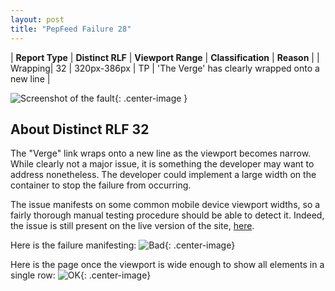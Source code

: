 ```yaml
---
layout: post
title: "PepFeed Failure 28"
---
```

| **Report Type** | **Distinct RLF** | **Viewport Range** | **Classification** | **Reason** |
| Wrapping| 32 | 320px-386px | TP | 'The Verge' has clearly wrapped onto a new line | 

![Screenshot of the fault](../../../assets/images/PepFeed/fault28/wrappingWidth353.png){: .center-image }

## About Distinct RLF 32

The "Verge" link wraps onto a new line as the viewport becomes narrow. While clearly not a major issue, it is something the developer may want to address nonetheless. The developer could implement a large width on the container to stop the failure from occurring.

The issue manifests on some common mobile device viewport widths, so a fairly thorough manual testing procedure should be able to detect it. Indeed, the issue is still present on the live version of the site, [here](https://pepfeed.com/).

Here is the failure manifesting:
![Bad](../../../assets/good-bad/rlf32/bad.png){: .center-image}

Here is the page once the viewport is wide enough to show all elements in a single row:
![OK](../../../assets/good-bad/rlf32/ok.png){: .center-image}
